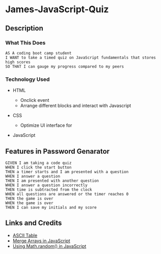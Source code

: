 # James-JavaScript-Quiz

## Description

### What This Does

```
AS A coding boot camp student
I WANT to take a timed quiz on JavaScript fundamentals that stores high scores
SO THAT I can gauge my progress compared to my peers
```

### Technology Used

- HTML

  - Onclick event
  - Arrange different blocks and interact with Javascript

- CSS
  - Optimize UI interface for
- JavaScript

## Features in Password Genarator

```
GIVEN I am taking a code quiz
WHEN I click the start button
THEN a timer starts and I am presented with a question
WHEN I answer a question
THEN I am presented with another question
WHEN I answer a question incorrectly
THEN time is subtracted from the clock
WHEN all questions are answered or the timer reaches 0
THEN the game is over
WHEN the game is over
THEN I can save my initials and my score
```

## Links and Credits

- [ASCII Table](https://www.asciitable.com/)
- [Merge Arrays in JavaScript](https://www.samanthaming.com/tidbits/49-2-ways-to-merge-arrays/)
- [Using Math.random() in JavaScript](https://josephcardillo.medium.com/using-math-random-in-javascript-c49eff920b11)
